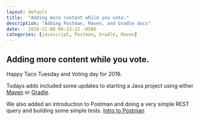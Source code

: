 ```yaml
---
layout: default
title:  "Adding more content while you vote."
description: "Adding Postman, Maven, and Gradle docs"
date:   2016-11-08 06:22:12 -0500
categories: [javascript, Postman, Gradle, Maven]
---
```

## Adding more content while you vote.

Happy Taco Tuesday and Voting day for 2016.

Todays adds included some updates to starting a Java project using either
[Maven](/book/programming/java/maven.html) or
[Gradle](/book/programming/java/gradle.html).

We also added an introduction to Postman and doing a very simple REST query and
building some simple tests. [Intro to Postman](/book/rest/postman/postman.html)
